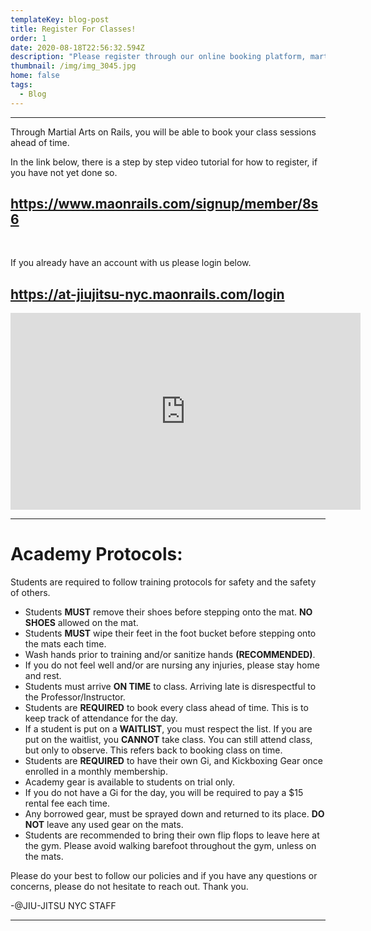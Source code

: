 ```yaml
---
templateKey: blog-post
title: Register For Classes!
order: 1
date: 2020-08-18T22:56:32.594Z
description: "Please register through our online booking platform, martial arts on rails. "
thumbnail: /img/img_3045.jpg
home: false
tags:
  - Blog
---
```

- - -



Through Martial Arts on Rails, you will be able to book your class sessions ahead of time.

In the link below, there is a step by step video tutorial for how to register, if you have not yet done so. 

## <https://www.maonrails.com/signup/member/8s6>

<br>

If you already have an account with us please login below.

## <https://at-jiujitsu-nyc.maonrails.com/login>

<iframe width="560" height="315" src="https://www.youtube.com/embed/Pna2MyGY56A" frameborder="0" allow="accelerometer; autoplay; encrypted-media; gyroscope; picture-in-picture" allowfullscreen></iframe>

- - -

# **Academy Protocols:**

Students are required to follow training protocols for safety and the safety of others. 

* Students **MUST** remove their shoes before stepping onto the mat. **NO SHOES** allowed on the mat.
* Students **MUST** wipe their feet in the foot bucket before stepping onto the mats each time.
* Wash hands prior to training and/or sanitize hands **(RECOMMENDED)**.
* If you do not feel well and/or are nursing any injuries, please stay home and rest.
* Students must arrive **ON TIME** to class. Arriving late is disrespectful to the Professor/Instructor.
* Students are **REQUIRED** to book every class ahead of time. This is to keep track of attendance for the day. 
* If a student is put on a **WAITLIST**, you must respect the list. If you are put on the waitlist, you **CANNOT** take class. You can still attend class, but only to observe. This refers back to booking class on time.
* Students are **REQUIRED** to have their own Gi, and Kickboxing Gear once enrolled in a monthly membership.
* Academy gear is available to students on trial only.
* If you do not have a Gi for the day, you will be required to pay a $15 rental fee each time.
* Any borrowed gear, must be sprayed down and returned to its place. **DO NOT** leave any used gear on the mats.
* Students are recommended to bring their own flip flops to leave here at the gym. Please avoid walking barefoot throughout the gym, unless on the mats.

Please do your best to follow our policies and if you have any questions or concerns, please do not hesitate to reach out. Thank you.

\-@JIU-JITSU NYC STAFF

- - -
